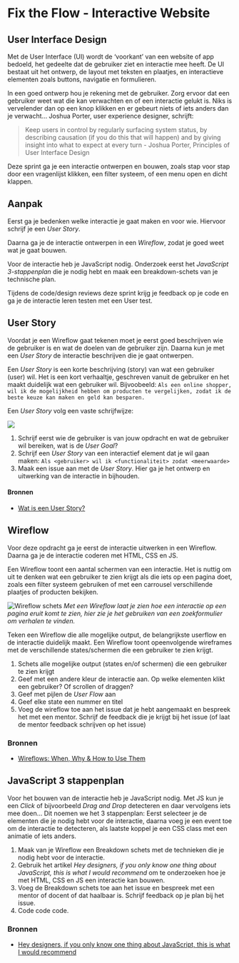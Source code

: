 # Fix the Flow - Interactive Website

## User Interface Design

Met de User Interface (UI) wordt de ‘voorkant’ van een website of app bedoeld, het gedeelte dat de gebruiker ziet en interactie mee heeft. De UI bestaat uit het ontwerp, de layout met teksten en plaatjes, en interactieve elementen zoals buttons, navigatie en formulieren.

In een goed ontwerp hou je rekening met de gebruiker. Zorg ervoor dat een gebruiker weet wat die kan verwachten en of een interactie gelukt is. Niks is vervelender dan op een knop klikken en er gebeurt niets of iets anders dan je verwacht... Joshua Porter, user experience designer, schrijft:

> Keep users in control by regularly surfacing system status, by describing causation (if you do this that will happen) and by giving insight into what to expect at every turn - Joshua Porter, Principles of User Interface Design

<!-- Zorg ervoor dat een gebruiker weet wat die kan verwachten, *feedforward*, en of een interactie is gelukt, *feedback*.  -->

Deze sprint ga je een interactie ontwerpen en bouwen, zoals stap voor stap door een vragenlijst klikken, een filter systeem, of een menu open en dicht klappen.

## Aanpak

Eerst ga je bedenken welke interactie je gaat maken en voor wie. Hiervoor schrijf je een *User Story*.

Daarna ga je de interactie ontwerpen in een *Wireflow*, zodat je goed weet wat je gaat bouwen. 

Voor de interactie heb je JavaScript nodig. Onderzoek eerst het *JavaScript 3-stappenplan* die je nodig hebt en maak een breakdown-schets van je technische plan. 

Tijdens de code/design reviews deze sprint krijg je feedback op je code en ga je de interactie leren testen met een User test. 



## User Story

Voordat je een Wireflow gaat tekenen moet je eerst goed beschrijven wie de gebruiker is en wat de doelen van de gebruiker zijn. Daarna kun je met een *User Story* de interactie beschrijven die je gaat ontwerpen.

Een *User Story* is een korte beschrijving (story) van wat een gebruiker (user) wil. Het is een kort verhaaltje, geschreven vanuit de gebruiker en het maakt duidelijk wat een gebruiker wil. Bijvoobeeld: `Als een online shopper, wil ik de mogelijkheid hebben om producten te vergelijken, zodat ik de beste keuze kan maken en geld kan besparen.`

Een *User Story* volg een vaste schrijfwijze: 

![](user-story.png)

1. Schrijf eerst wie de gebruiker is van jouw opdracht en wat de gebruiker wil bereiken, wat is de _User Goal_?
2. Schrijf een _User Story_ van een interactief element dat je wil gaan maken: `Als <gebruiker> wil ik <functionaliteit> zodat <meerwaarde>`
3. Maak een issue aan met de *User Story*. Hier ga je het ontwerp en uitwerking van de interactie in bijhouden.

#### Bronnen

- [Wat is een User Story?](https://agilescrumgroup.nl/wat-is-een-user-story/)



## Wireflow

Voor deze opdracht ga je eerst de interactie uitwerken in een Wireflow. Daarna ga je de interactie coderen met HTML, CSS en JS.

Een Wireflow toont een aantal schermen van een interactie. Het is nuttig om uit te denken wat een gebruiker te zien krijgt als die iets op een pagina doet, zoals een filter systeem gebruiken of met een carrousel verschillende plaatjes of producten bekijken.

![Wireflow schets](wireflow-uitleg.png)
_Met een Wireflow laat je zien hoe een interactie op een pagina eruit komt te zien, hier zie je het gebruiken van een zoekformulier om verhalen te vinden._

Teken een Wireflow die alle mogelijke output, de belangrijkste userflow  en de interactie duidelijk maakt. Een Wireflow toont opeenvolgende wireframes met de verschillende states/schermen die een gebruiker te zien krijgt.

1. Schets alle mogelijke output (states en/of schermen) die een gebruiker te zien krijgt
2. Geef met een andere kleur de interactie aan. Op welke elementen klikt een gebruiker? Of scrollen of draggen?
3. Geef met pijlen de _User Flow_ aan
4. Geef elke state een nummer en titel
5. Voeg de wireflow toe aan het issue dat je hebt aangemaakt en bespreek het met een mentor. Schrijf de feedback die je krijgt bij het issue (of laat de mentor feedback schrijven op het issue)

### Bronnen

- [Wireflows: When, Why & How to Use Them](https://medium.com/@webkeyz/wireflows-when-why-how-to-use-them-b4c04d169f81)




## JavaScript 3 stappenplan

Voor het bouwen van de interactie heb je JavaScript nodig. 
Met JS kun je een *Click* of bijvoorbeeld *Drag and Drop* detecteren en daar vervolgens iets mee doen... 
Dit noemen we het 3 stappenplan: 
Eerst selecteer je de elementen die je nodig hebt voor de interactie, 
daarna voeg je een event toe om de interactie te detecteren, 
als laatste koppel je een CSS class met een animatie of iets anders. 

1. Maak van je Wireflow een Breakdown schets met de technieken die je nodig hebt voor de interactie.
2. Gebruik het artikel *Hey designers, if you only know one thing about JavaScript, this is what I would recommend* om te onderzoeken hoe je met HTML, CSS en JS een interactie kan bouwen.
3. Voeg de Breakdown schets toe aan het issue en bespreek met een mentor of docent of dat haalbaar is. Schrijf feedback op je plan bij het issue.
4. Code code code.
 
 ### Bronnen

- [Hey designers, if you only know one thing about JavaScript, this is what I would recommend](https://css-tricks.com/videos/150-hey-designers-know-one-thing-javascript-recommend/)